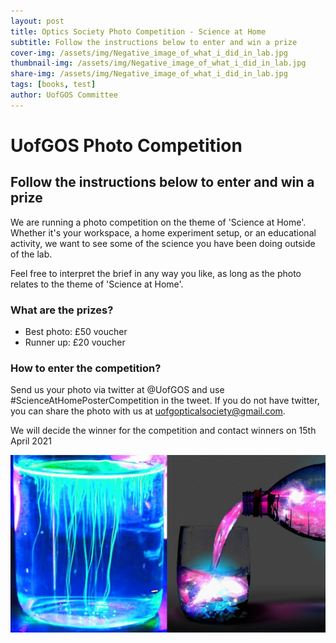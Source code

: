 ```yaml
---
layout: post
title: Optics Society Photo Competition - Science at Home
subtitle: Follow the instructions below to enter and win a prize
cover-img: /assets/img/Negative_image_of_what_i_did_in_lab.jpg
thumbnail-img: /assets/img/Negative_image_of_what_i_did_in_lab.jpg
share-img: /assets/img/Negative_image_of_what_i_did_in_lab.jpg
tags: [books, test]
author: UofGOS Committee
---
```


# UofGOS Photo Competition

## Follow the instructions below to enter and win a prize

We are running a photo competition on the theme of 'Science at Home'. Whether it's your workspace, a home experiment setup, or an educational activity, we want to see some of the science you have been doing outside of the lab.

Feel free to interpret the brief in any way you like, as long as the photo relates to the theme of 'Science at Home'.
​
### What are the prizes?

- Best photo: £50 voucher
- Runner up: £20 voucher

### How to enter the competition?

Send us your photo via twitter at @UofGOS and use #ScienceAtHomePosterCompetition in the tweet. If you do not have twitter, you can share the photo with us at uofgopticalsociety@gmail.com.

We will decide the winner for the competition and contact winners on 15th April 2021

![Get creative!](../assets/img/Negative_image_of_what_i_did_in_lab.jpg)

